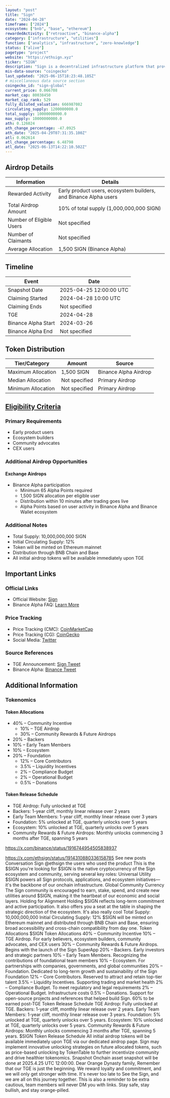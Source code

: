 ```yaml
---
layout: "post"
title: "Sign"
date: "2024-04-28"
timeframe: ["2024"]
ecosystem: ["bnb", "base", "ethereum"]
rewardedActivity: ["retroactive", "binance-alpha"]
category: ["infrastructure", "utilities"]
function: ["analytics", "infrastructure", "zero-knowledge"]
status: ["alive"]
pagetype: "project"
website: "https://ethsign.xyz"
ticker: "SIGN"
description: "Sign is a decentralized infrastructure platform that provides universal utility for onchain infrastructure, serving as the backbone for protocols, applications, and ecosystem initiatives."
mis-data-source: "coingecko"
last_updated: "2025-06-15T18:23:48.105Z"
# miscellaneous data source section
coingecko_id: "sign-global"
current_price: 0.066708
market_cap: 80038450
market_cap_rank: 529
fully_diluted_valuation: 666987082
circulating_supply: 1200000000.0
total_supply: 10000000000.0
max_supply: 10000000000.0
ath: 0.126024
ath_change_percentage: -47.0925
ath_date: "2025-04-29T07:31:35.100Z"
atl: 0.062614
atl_change_percentage: 6.48798
atl_date: "2025-06-13T14:22:10.502Z"
---
```


## Airdrop Details

| Information              | Details                                                          |
| ------------------------ | ---------------------------------------------------------------- |
| Rewarded Activity        | Early product users, ecosystem builders, and Binance Alpha users |
| Total Airdrop Amount     | 10% of total supply (1,000,000,000 SIGN)                         |
| Number of Eligible Users | Not specified                                                    |
| Number of Claimants      | Not specified                                                    |
| Average Allocation       | 1,500 SIGN (Binance Alpha)                                       |

## Timeline

| Event               | Date                    |
| ------------------- | ----------------------- |
| Snapshot Date       | 2025-04-25 12:00:00 UTC |
| Claiming Started    | 2024-04-28 10:00 UTC    |
| Claiming Ends       | Not specified           |
| TGE                 | 2024-04-28              |
| Binance Alpha Start | 2024-03-26              |
| Binance Alpha End   | Not specified           |

## Token Distribution

| Tier/Category      | Amount        | Source                |
| ------------------ | ------------- | --------------------- |
| Maximum Allocation | 1,500 SIGN    | Binance Alpha Airdrop |
| Median Allocation  | Not specified | Primary Airdrop       |
| Minimum Allocation | Not specified | Primary Airdrop       |

## [Eligibility Criteria](https://x.com/ethsign/status/1914310880336158785)

### Primary Requirements

- Early product users
- Ecosystem builders
- Community advocates
- CEX users

### Additional Airdrop Opportunities

#### Exchange Airdrops

- Binance Alpha participation
  - Minimum 65 Alpha Points required
  - 1,500 SIGN allocation per eligible user
  - Distribution within 10 minutes after trading goes live
  - Alpha Points based on user activity in Binance Alpha and Binance Wallet ecosystem

### Additional Notes

- Total Supply: 10,000,000,000 SIGN
- Initial Circulating Supply: 12%
- Token will be minted on Ethereum mainnet
- Distribution through BNB Chain and Base
- All initial airdrop tokens will be available immediately upon TGE

## Important Links

### Official Links

- Official Website: [Sign](https://ethsign.xyz)
- Binance Alpha FAQ: [Learn More](https://binance.com/en/support/faq/detail/12e7f2e555704f9c8e852d1c1afb032a)

### Price Tracking

- Price Tracking (CMC): [CoinMarketCap](https://coinmarketcap.com/currencies/sign/)
- Price Tracking (CG): [CoinGecko](https://www.coingecko.com/en/coins/sign)
- Social Media: [Twitter](https://x.com/ethsign)

### Source References

- TGE Announcement: [Sign Tweet](https://x.com/ethsign/status/1914310880336158785)
- Binance Alpha: [Binance Tweet](https://x.com/binance/status/1916744954505838937)

## Additional Information

### Tokenomics

#### Token Allocations

- 40% – Community Incentive
  - 10% – TGE Airdrop
  - 30% – Community Rewards & Future Airdrops
- 20% – Backers
- 10% – Early Team Members
- 10% – Ecosystem
- 20% – Foundation
  - 12% – Core Contributors
  - 3.5% – Liquidity Incentives
  - 2% – Compliance Budget
  - 2% – Operational Budget
  - 0.5% – Donations

#### Token Release Schedule

- TGE Airdrop: Fully unlocked at TGE
- Backers: 1-year cliff, monthly linear release over 2 years
- Early Team Members: 1-year cliff, monthly linear release over 3 years
- Foundation: 5% unlocked at TGE, quarterly unlocks over 5 years
- Ecosystem: 10% unlocked at TGE, quarterly unlocks over 5 years
- Community Rewards & Future Airdrops: Monthly unlocks commencing 3 months after TGE, spanning 5 years

https://x.com/binance/status/1916744954505838937

https://x.com/ethsign/status/1914310880336158785
See new posts
Conversation
Sign
@ethsign
the users who used the product
This is the $SIGN you're looking for
$SIGN is the native cryptocurrency of the Sign ecosystem and community, serving several key roles:
Universal Utility
$SIGN powers all Sign protocols, applications, and ecosystem initiatives—it's the backbone of our onchain infrastructure.
Global Community Currency
The Sign community is encouraged to earn, stake, spend, and create new utilities around $SIGN, making it the heartbeat of our economic and social layers.
Holding for Alignment
Holding $SIGN reflects long-term commitment and active participation. It also offers you a seat at the table in shaping the strategic direction of the ecosystem.
It's also really cool
Total Supply: 10,000,000,000
Initial Circulating Supply: 12%
$SIGN will be minted on Ethereum mainnet and distributed through BNB Chain and Base, ensuring broad accessibility and cross-chain compatibility from day one.
Token Allocations
$SIGN Token Allocations
40% – Community Incentive
10% – TGE Airdrop. For early believers, ecosystem builders, community advocates, and CEX users
30% – Community Rewards & Future Airdrops. Begins with the launch of the Sign SuperApp
20% – Backers. Early investors and strategic partners
10% – Early Team Members. Recognizing the contributions of foundational team members
10% – Ecosystem. For partnerships with companies, governments, and global communities
20% – Foundation. Dedicated to long-term growth and sustainability of the Sign Foundation
12% – Core Contributors. Reserved to attract and retain top-tier talent
3.5% – Liquidity Incentives. Supporting trading and market health
2% – Compliance Budget. To meet regulatory and legal requirements
2% – Operational Budget. Infrastructure costs
0.5% – Donations. Support for open-source projects and references that helped build Sign.
60% to be earned post-TGE
Token Release Schedule
TGE Airdrop: Fully unlocked at TGE.
Backers: 1-year cliff, monthly linear release over 2 years.
Early Team Members: 1-year cliff, monthly linear release over 3 years.
Foundation: 5% unlocked at TGE, quarterly unlocks over 5 years.
Ecosystem: 10% unlocked at TGE, quarterly unlocks over 5 years.
Community Rewards & Future Airdrops: Monthly unlocks commencing 3 months after TGE, spanning 5 years.
$SIGN Token Release Schedule
All initial airdrop tokens will be available immediately upon TGE via our dedicated airdrop page.
Sign may implement innovative unlocking strategies on future allocated tokens, such as price-based unlocking by TokenTable to further incentivize community and drive healthier tokenomics.
Snapshot
Onchain asset snapshot will be done at 2025.4.25 UTC 12:00:00.
Dear Orange Dynasty family,
Remember that our TGE is just the beginning. We reward loyalty and commitment, and we will only get stronger with time. It's never too late to See the Sign, and we are all on this journey together. This is also a reminder to be extra cautious, team members will never DM you with links. Stay safe, stay bullish, and stay orange-pilled.
